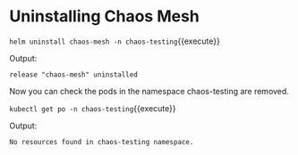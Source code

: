 # Uninstalling Chaos Mesh

`helm uninstall chaos-mesh -n chaos-testing`{{execute}}

Output:

```
release "chaos-mesh" uninstalled
```

Now you can check the pods in the namespace chaos-testing are removed.

`kubectl get po -n chaos-testing`{{execute}}

Output:

```
No resources found in chaos-testing namespace.
```
